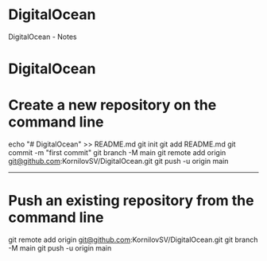 # DigitalOcean
DigitalOcean - Notes

# DigitalOcean

# Create a new repository on the command line
echo "# DigitalOcean" >> README.md
git init
git add README.md
git commit -m "first commit"
git branch -M main
git remote add origin git@github.com:KornilovSV/DigitalOcean.git
git push -u origin main

---
# Push an existing repository from the command line
git remote add origin git@github.com:KornilovSV/DigitalOcean.git
git branch -M main
git push -u origin main
